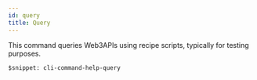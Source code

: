 ```yaml
---
id: query
title: Query
---
```


This command queries Web3APIs using recipe scripts, typically for testing purposes.

```
$snippet: cli-command-help-query
```
